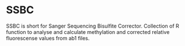 # SSBC
SSBC is short for Sanger Sequencing Bisulfite Corrector. Collection of R function to analyse and calculate methylation and corrected relative fluorescense values from ab1 files. 
